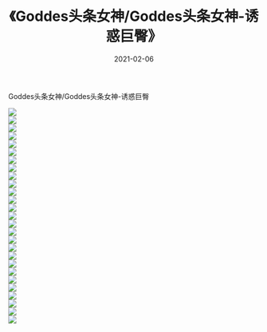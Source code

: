 ﻿---
layout: post
title:  《Goddes头条女神/Goddes头条女神-诱惑巨臀》
date:   2021-02-06
img: http://img.660000.xyz/Sharelink/网络美图/2021/Goddes头条女神/Goddes头条女神-诱惑巨臀/000.jpg
categories: [美女, 清纯, 唯美]
---

Goddes头条女神/Goddes头条女神-诱惑巨臀

 ![](http://img.660000.xyz/Sharelink/网络美图/2021/Goddes头条女神/Goddes头条女神-诱惑巨臀/001.jpg) <br>![](http://img.660000.xyz/Sharelink/网络美图/2021/Goddes头条女神/Goddes头条女神-诱惑巨臀/002.jpg) <br>![](http://img.660000.xyz/Sharelink/网络美图/2021/Goddes头条女神/Goddes头条女神-诱惑巨臀/003.jpg) <br>![](http://img.660000.xyz/Sharelink/网络美图/2021/Goddes头条女神/Goddes头条女神-诱惑巨臀/004.jpg) <br>![](http://img.660000.xyz/Sharelink/网络美图/2021/Goddes头条女神/Goddes头条女神-诱惑巨臀/005.jpg) <br>![](http://img.660000.xyz/Sharelink/网络美图/2021/Goddes头条女神/Goddes头条女神-诱惑巨臀/006.jpg) <br>![](http://img.660000.xyz/Sharelink/网络美图/2021/Goddes头条女神/Goddes头条女神-诱惑巨臀/007.jpg) <br>![](http://img.660000.xyz/Sharelink/网络美图/2021/Goddes头条女神/Goddes头条女神-诱惑巨臀/008.jpg) <br>![](http://img.660000.xyz/Sharelink/网络美图/2021/Goddes头条女神/Goddes头条女神-诱惑巨臀/009.jpg) <br>![](http://img.660000.xyz/Sharelink/网络美图/2021/Goddes头条女神/Goddes头条女神-诱惑巨臀/010.jpg) <br>![](http://img.660000.xyz/Sharelink/网络美图/2021/Goddes头条女神/Goddes头条女神-诱惑巨臀/011.jpg) <br>![](http://img.660000.xyz/Sharelink/网络美图/2021/Goddes头条女神/Goddes头条女神-诱惑巨臀/012.jpg) <br>![](http://img.660000.xyz/Sharelink/网络美图/2021/Goddes头条女神/Goddes头条女神-诱惑巨臀/013.jpg) <br>![](http://img.660000.xyz/Sharelink/网络美图/2021/Goddes头条女神/Goddes头条女神-诱惑巨臀/014.jpg) <br>![](http://img.660000.xyz/Sharelink/网络美图/2021/Goddes头条女神/Goddes头条女神-诱惑巨臀/015.jpg) <br>![](http://img.660000.xyz/Sharelink/网络美图/2021/Goddes头条女神/Goddes头条女神-诱惑巨臀/016.jpg) <br>![](http://img.660000.xyz/Sharelink/网络美图/2021/Goddes头条女神/Goddes头条女神-诱惑巨臀/017.jpg) <br>![](http://img.660000.xyz/Sharelink/网络美图/2021/Goddes头条女神/Goddes头条女神-诱惑巨臀/018.jpg) <br>![](http://img.660000.xyz/Sharelink/网络美图/2021/Goddes头条女神/Goddes头条女神-诱惑巨臀/019.jpg) <br>![](http://img.660000.xyz/Sharelink/网络美图/2021/Goddes头条女神/Goddes头条女神-诱惑巨臀/020.jpg) <br>![](http://img.660000.xyz/Sharelink/网络美图/2021/Goddes头条女神/Goddes头条女神-诱惑巨臀/021.jpg) <br>![](http://img.660000.xyz/Sharelink/网络美图/2021/Goddes头条女神/Goddes头条女神-诱惑巨臀/022.jpg) <br>![](http://img.660000.xyz/Sharelink/网络美图/2021/Goddes头条女神/Goddes头条女神-诱惑巨臀/023.jpg) <br>![](http://img.660000.xyz/Sharelink/网络美图/2021/Goddes头条女神/Goddes头条女神-诱惑巨臀/024.jpg) <br>![](http://img.660000.xyz/Sharelink/网络美图/2021/Goddes头条女神/Goddes头条女神-诱惑巨臀/025.jpg) <br>![](http://img.660000.xyz/Sharelink/网络美图/2021/Goddes头条女神/Goddes头条女神-诱惑巨臀/026.jpg) <br>![](http://img.660000.xyz/Sharelink/网络美图/2021/Goddes头条女神/Goddes头条女神-诱惑巨臀/027.jpg) <br>